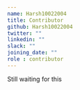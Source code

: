 ```yaml
---
name: Harsh10022004
title: Contributor
github: Harsh10022004
twitter: ""
linkedin: ""
slack: ""
joining_date: ""
role : contributor
---
```


Still waiting for this
